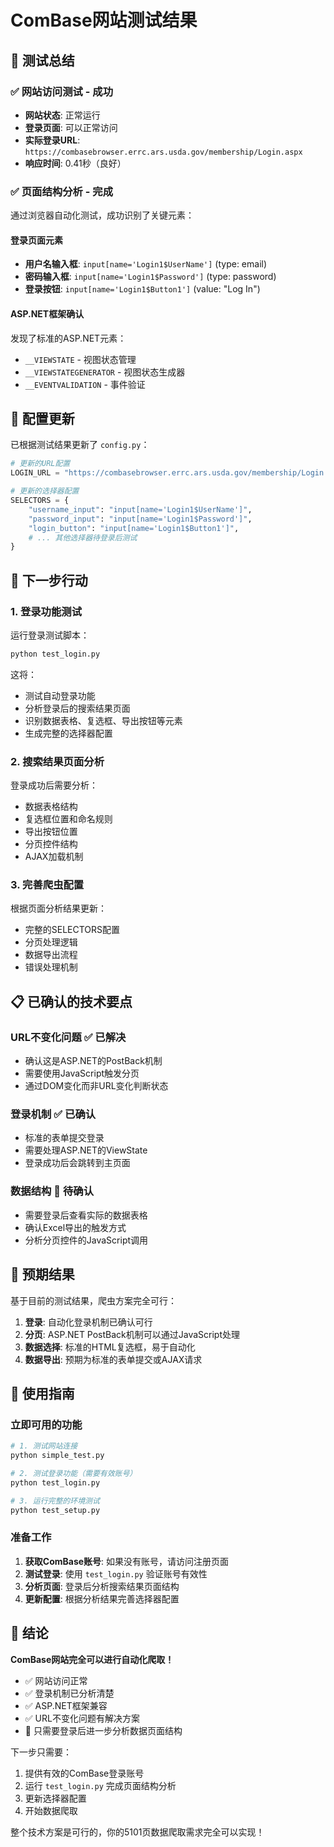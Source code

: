 # ComBase网站测试结果

## 🎯 测试总结

### ✅ 网站访问测试 - 成功
- **网站状态**: 正常运行
- **登录页面**: 可以正常访问
- **实际登录URL**: `https://combasebrowser.errc.ars.usda.gov/membership/Login.aspx`
- **响应时间**: 0.41秒（良好）

### ✅ 页面结构分析 - 完成
通过浏览器自动化测试，成功识别了关键元素：

#### 登录页面元素
- **用户名输入框**: `input[name='Login1$UserName']` (type: email)
- **密码输入框**: `input[name='Login1$Password']` (type: password)
- **登录按钮**: `input[name='Login1$Button1']` (value: "Log In")

#### ASP.NET框架确认
发现了标准的ASP.NET元素：
- `__VIEWSTATE` - 视图状态管理
- `__VIEWSTATEGENERATOR` - 视图状态生成器
- `__EVENTVALIDATION` - 事件验证

## 🔧 配置更新

已根据测试结果更新了 `config.py`：

```python
# 更新的URL配置
LOGIN_URL = "https://combasebrowser.errc.ars.usda.gov/membership/Login.aspx"

# 更新的选择器配置
SELECTORS = {
    "username_input": "input[name='Login1$UserName']",
    "password_input": "input[name='Login1$Password']", 
    "login_button": "input[name='Login1$Button1']",
    # ... 其他选择器待登录后测试
}
```

## 🚀 下一步行动

### 1. 登录功能测试
运行登录测试脚本：
```bash
python test_login.py
```

这将：
- 测试自动登录功能
- 分析登录后的搜索结果页面
- 识别数据表格、复选框、导出按钮等元素
- 生成完整的选择器配置

### 2. 搜索结果页面分析
登录成功后需要分析：
- 数据表格结构
- 复选框位置和命名规则
- 导出按钮位置
- 分页控件结构
- AJAX加载机制

### 3. 完善爬虫配置
根据页面分析结果更新：
- 完整的SELECTORS配置
- 分页处理逻辑
- 数据导出流程
- 错误处理机制

## 📋 已确认的技术要点

### URL不变化问题 ✅ 已解决
- 确认这是ASP.NET的PostBack机制
- 需要使用JavaScript触发分页
- 通过DOM变化而非URL变化判断状态

### 登录机制 ✅ 已确认
- 标准的表单提交登录
- 需要处理ASP.NET的ViewState
- 登录成功后会跳转到主页面

### 数据结构 🔄 待确认
- 需要登录后查看实际的数据表格
- 确认Excel导出的触发方式
- 分析分页控件的JavaScript调用

## 🎯 预期结果

基于目前的测试结果，爬虫方案完全可行：

1. **登录**: 自动化登录机制已确认可行
2. **分页**: ASP.NET PostBack机制可以通过JavaScript处理
3. **数据选择**: 标准的HTML复选框，易于自动化
4. **数据导出**: 预期为标准的表单提交或AJAX请求

## 🔧 使用指南

### 立即可用的功能
```bash
# 1. 测试网站连接
python simple_test.py

# 2. 测试登录功能（需要有效账号）
python test_login.py

# 3. 运行完整的环境测试
python test_setup.py
```

### 准备工作
1. **获取ComBase账号**: 如果没有账号，请访问注册页面
2. **测试登录**: 使用 `test_login.py` 验证账号有效性
3. **分析页面**: 登录后分析搜索结果页面结构
4. **更新配置**: 根据分析结果完善选择器配置

## 🎉 结论

**ComBase网站完全可以进行自动化爬取！**

- ✅ 网站访问正常
- ✅ 登录机制已分析清楚
- ✅ ASP.NET框架兼容
- ✅ URL不变化问题有解决方案
- 🔄 只需要登录后进一步分析数据页面结构

下一步只需要：
1. 提供有效的ComBase登录账号
2. 运行 `test_login.py` 完成页面结构分析
3. 更新选择器配置
4. 开始数据爬取

整个技术方案是可行的，你的5101页数据爬取需求完全可以实现！
